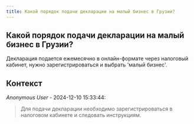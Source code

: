 ```yaml
---
title: Какой порядок подачи декларации на малый бизнес в Грузии?
---
```


## Какой порядок подачи декларации на малый бизнес в Грузии?

Декларация подается ежемесячно в онлайн-формате через налоговый кабинет, нужно зарегистрироваться и выбрать 'малый бизнес'.

## Контекст

_Anonymous User_ - 2024-12-10 15:33:44:

> Для подачи декларации необходимо зарегистрироваться в налоговом кабинете и следовать инструкциям.
